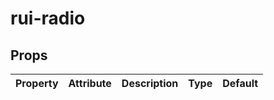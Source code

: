 # rui-radio

## Props

| Property    | Attribute    | Description | Type     | Default     |
| ----------- | ------------ | ----------- | -------- | ----------- |

